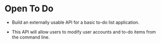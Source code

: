 # Open To Do

* Build an externally usable API for a basic to-do list application.

* This API will allow users to modify user accounts and to-do items from the command line.
